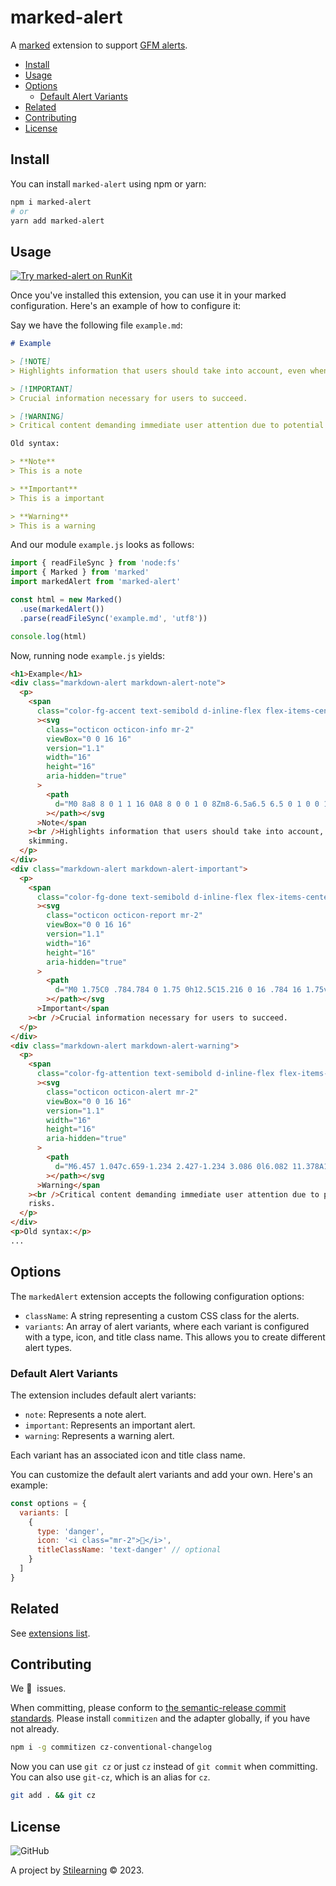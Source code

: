 # marked-alert

A [marked](https://marked.js.org/) extension to support [GFM alerts](https://github.com/orgs/community/discussions/16925).

- [Install](#install)
- [Usage](#usage)
- [Options](#options)
  - [Default Alert Variants](#default-alert-variants)
- [Related](#related)
- [Contributing](#contributing)
- [License](#license)

## Install

You can install `marked-alert` using npm or yarn:

```bash
npm i marked-alert
# or
yarn add marked-alert
```

## Usage

[![Try marked-alert on RunKit](https://badge.runkitcdn.com/marked-alert.svg)](https://untitled-fmwk1u13dn8y.runkit.sh/)

Once you've installed this extension, you can use it in your marked configuration. Here's an example of how to configure it:

Say we have the following file `example.md`:

```md
# Example

> [!NOTE]
> Highlights information that users should take into account, even when skimming.

> [!IMPORTANT]
> Crucial information necessary for users to succeed.

> [!WARNING]
> Critical content demanding immediate user attention due to potential risks.

Old syntax:

> **Note**
> This is a note

> **Important**
> This is a important

> **Warning**
> This is a warning
```

And our module `example.js` looks as follows:

```js
import { readFileSync } from 'node:fs'
import { Marked } from 'marked'
import markedAlert from 'marked-alert'

const html = new Marked()
  .use(markedAlert())
  .parse(readFileSync('example.md', 'utf8'))

console.log(html)
```

Now, running node `example.js` yields:

```html
<h1>Example</h1>
<div class="markdown-alert markdown-alert-note">
  <p>
    <span
      class="color-fg-accent text-semibold d-inline-flex flex-items-center mb-1"
      ><svg
        class="octicon octicon-info mr-2"
        viewBox="0 0 16 16"
        version="1.1"
        width="16"
        height="16"
        aria-hidden="true"
      >
        <path
          d="M0 8a8 8 0 1 1 16 0A8 8 0 0 1 0 8Zm8-6.5a6.5 6.5 0 1 0 0 13 6.5 6.5 0 0 0 0-13ZM6.5 7.75A.75.75 0 0 1 7.25 7h1a.75.75 0 0 1 .75.75v2.75h.25a.75.75 0 0 1 0 1.5h-2a.75.75 0 0 1 0-1.5h.25v-2h-.25a.75.75 0 0 1-.75-.75ZM8 6a1 1 0 1 1 0-2 1 1 0 0 1 0 2Z"
        ></path></svg
      >Note</span
    ><br />Highlights information that users should take into account, even when
    skimming.
  </p>
</div>
<div class="markdown-alert markdown-alert-important">
  <p>
    <span
      class="color-fg-done text-semibold d-inline-flex flex-items-center mb-1"
      ><svg
        class="octicon octicon-report mr-2"
        viewBox="0 0 16 16"
        version="1.1"
        width="16"
        height="16"
        aria-hidden="true"
      >
        <path
          d="M0 1.75C0 .784.784 0 1.75 0h12.5C15.216 0 16 .784 16 1.75v9.5A1.75 1.75 0 0 1 14.25 13H8.06l-2.573 2.573A1.458 1.458 0 0 1 3 14.543V13H1.75A1.75 1.75 0 0 1 0 11.25Zm1.75-.25a.25.25 0 0 0-.25.25v9.5c0 .138.112.25.25.25h2a.75.75 0 0 1 .75.75v2.19l2.72-2.72a.749.749 0 0 1 .53-.22h6.5a.25.25 0 0 0 .25-.25v-9.5a.25.25 0 0 0-.25-.25Zm7 2.25v2.5a.75.75 0 0 1-1.5 0v-2.5a.75.75 0 0 1 1.5 0ZM9 9a1 1 0 1 1-2 0 1 1 0 0 1 2 0Z"
        ></path></svg
      >Important</span
    ><br />Crucial information necessary for users to succeed.
  </p>
</div>
<div class="markdown-alert markdown-alert-warning">
  <p>
    <span
      class="color-fg-attention text-semibold d-inline-flex flex-items-center mb-1"
      ><svg
        class="octicon octicon-alert mr-2"
        viewBox="0 0 16 16"
        version="1.1"
        width="16"
        height="16"
        aria-hidden="true"
      >
        <path
          d="M6.457 1.047c.659-1.234 2.427-1.234 3.086 0l6.082 11.378A1.75 1.75 0 0 1 14.082 15H1.918a1.75 1.75 0 0 1-1.543-2.575Zm1.763.707a.25.25 0 0 0-.44 0L1.698 13.132a.25.25 0 0 0 .22.368h12.164a.25.25 0 0 0 .22-.368Zm.53 3.996v2.5a.75.75 0 0 1-1.5 0v-2.5a.75.75 0 0 1 1.5 0ZM9 11a1 1 0 1 1-2 0 1 1 0 0 1 2 0Z"
        ></path></svg
      >Warning</span
    ><br />Critical content demanding immediate user attention due to potential
    risks.
  </p>
</div>
<p>Old syntax:</p>
...
```

## Options

The `markedAlert` extension accepts the following configuration options:

- `className`: A string representing a custom CSS class for the alerts.
- `variants`: An array of alert variants, where each variant is configured with a type, icon, and title class name. This allows you to create different alert types.

### Default Alert Variants

The extension includes default alert variants:

- `note`: Represents a note alert.
- `important`: Represents an important alert.
- `warning`: Represents a warning alert.

Each variant has an associated icon and title class name.

You can customize the default alert variants and add your own. Here's an example:

```js
const options = {
  variants: [
    {
      type: 'danger',
      icon: '<i class="mr-2">🚨</i>',
      titleClassName: 'text-danger' // optional
    }
  ]
}
```

## Related

See [extensions list](https://github.com/bent10/marked-extensions#packages).

## Contributing

We 💛&nbsp; issues.

When committing, please conform to [the semantic-release commit standards](https://www.conventionalcommits.org/). Please install `commitizen` and the adapter globally, if you have not already.

```bash
npm i -g commitizen cz-conventional-changelog
```

Now you can use `git cz` or just `cz` instead of `git commit` when committing. You can also use `git-cz`, which is an alias for `cz`.

```bash
git add . && git cz
```

## License

![GitHub](https://img.shields.io/github/license/bent10/marked-extensions)

A project by [Stilearning](https://stilearning.com) &copy; 2023.
